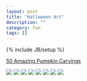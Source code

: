 ```yaml
---
layout: post
title: "Halloween Art"
description: ""
category: fun
tags: []
---
```

{% include JB/setup %}

[50 Amazing Pumpkin Carvings](http://oculoid.com/50-amazing-pumpkin-carvings/)

<img src="http://i.imgur.com/UVhkxzv.jpg" alt=" " />
<img src="http://houseofgeekery.files.wordpress.com/2012/09/batman_the_long_halloween_13.jpg" alt=" " />
<img src="http://chicquero.files.wordpress.com/2011/10/halloween-pumpkin-chicquero-chief1.jpg" alt=" " />
<img src="http://files.vladstudio.com/joy/thetwoandthenightmare/wall/vladstudio_thetwoandthenightmare_1024x768_signed.jpg" alt=" " />
<img src="http://24.media.tumblr.com/e6bfa9430e64095f7b94f95e593e2978/tumblr_muvds8FyJD1qgfn6do1_500.jpg" alt=" " />
<img src="http://31.media.tumblr.com/038c1db75dc72a2234de61f722e0c2b8/tumblr_muvdluvo3p1sjlpl2o1_500.jpg" alt=" " />
<img src="http://24.media.tumblr.com/1e83ec22061865610b5c7de53c1e198c/tumblr_muvdkwGA5V1sbv3u2o1_400.gif" alt=" " />
<img src="http://25.media.tumblr.com/0eaf9716b3dd2797d93361b7e173fca3/tumblr_muspk9DGv31sfg6r0o1_400.jpg" alt=" " />